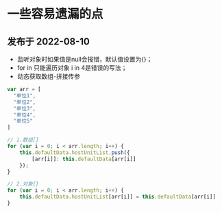 # 一些容易遗漏的点

发布于 2022-08-10 
---


 - 监听对象时如果值是null会报错，默认值设置为{}； 
 - for in 只能遍历对象 i in 4是错误的写法；
 - 动态获取数组-拼接传参

```js
var arr = [
  "单位1",
  "单位2",
  "单位3",
  "单位4",
  "单位5"
]
```

```js
// 1.数组[]
for (var i = 0; i < arr.length; i++) {
	this.defaultData.hostUnitList.push({
		[arr[i]]: this.defaultData[arr[i]]
	});
}
```


```js
// 2.对象{}
for (var i = 0; i < arr.length; i++) {
	this.defaultData.hostUnitList[arr[i]] = this.defaultData[arr[i]]
}
```
